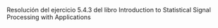 Resolución del ejercicio 5.4.3 del libro Introduction to Statistical Signal Processing with Applications